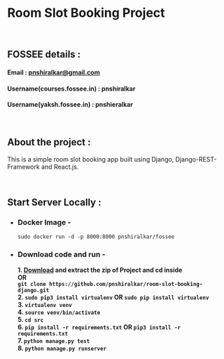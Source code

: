 # Room Slot Booking Project
<br>

## FOSSEE details :

#### Email : pnshiralkar@gmail.com
#### Username(courses.fossee.in) : pnshiralkar
#### Username(yaksh.fossee.in) : pnshieralkar

<br/>

## About the project :
This is a simple room slot booking app built using Django, Django-REST-Framework and React.js.

<br/>

## Start Server Locally :
* ### Docker Image - 
   `sudo docker run -d -p 8000:8000 pnshiralkar/fossee`
* ### Download code and run - 
    **1. [Download](https://github.com/pnshiralkar/room-slot-booking-django/archive/master.zip) and extract the zip of Project and cd inside**\
    **OR**\
    **`git clone https://github.com/pnshiralkar/room-slot-booking-django.git`**\
    **2. `sudo pip3 install virtualenv`  OR  `sudo pip install virtualenv`**\
    **3. `virtualenv venv`**\
    **4. `source venv/bin/activate`**\
    **5. `cd src`**\
    **6. `pip install -r requirements.txt`  **OR**  `pip3 install -r requirements.txt`**\
    **7. `python manage.py test`**\
    **8. `python manage.py runserver`**